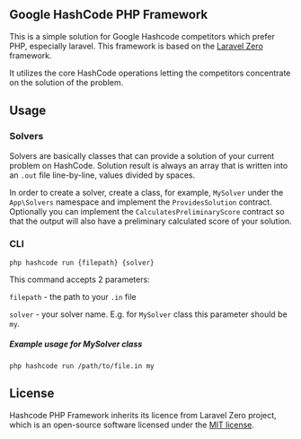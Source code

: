 ## Google HashCode PHP Framework

This is a simple solution for Google Hashcode competitors which prefer PHP, especially laravel. This framework is
 based on the [Laravel Zero](https://github.com/laravel-zero/laravel-zero) framework. 
 
 It utilizes the core HashCode operations letting the competitors concentrate on the solution of the problem.

## Usage

### Solvers
Solvers are basically classes that can provide a solution of your current problem on HashCode. Solution result is
 always an array that is written into an `.out` file line-by-line, values divided by spaces. 
 
In order to create a solver, create a class, for example, `MySolver` under the `App\Solvers` namespace and implement 
the `ProvidesSolution` contract. Optionally you can implement the `CalculatesPreliminaryScore` contract so that 
the output will also have a preliminary calculated score of your solution. 

### CLI

```$xslt
php hashcode run {filepath} {solver}
```   

This command accepts 2 parameters:

`filepath` - the path to your `.in` file

`solver` - your solver name. E.g. for `MySolver` class this parameter should be `my`. 

##### Example usage for MySolver class

```$xslt
php hashcode run /path/to/file.in my
``` 

## License

Hashcode PHP Framework inherits its licence from Laravel Zero project, which is an open-source software licensed 
under the [MIT license](https://github.com/laravel-zero/laravel-zero/blob/stable/LICENSE.md).
